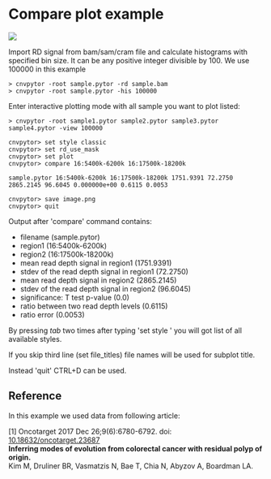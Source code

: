 # Compare plot example

<img src="https://raw.githubusercontent.com/abyzovlab/CNVpytor/master/imgs/compare.png">

Import RD signal from bam/sam/cram file and calculate histograms with specified bin size. 
It can be any positive integer divisible by 100. We use 100000 in this example

```
> cnvpytor -root sample.pytor -rd sample.bam
> cnvpytor -root sample.pytor -his 100000
```

Enter interactive plotting mode with all sample you want to plot listed:

```
> cnvpytor -root sample1.pytor sample2.pytor sample3.pytor sample4.pytor -view 100000

cnvpytor> set style classic
cnvpytor> set rd_use_mask
cnvpytor> set plot
cnvpytor> compare 16:5400k-6200k 16:17500k-18200k

sample.pytor 16:5400k-6200k 16:17500k-18200k 1751.9391 72.2750 2865.2145 96.6045 0.000000e+00 0.6115 0.0053

cnvpytor> save image.png
cnvpytor> quit
```

Output after 'compare' command contains: 
* filename (sample.pytor)
* region1 (16:5400k-6200k)
* region2 (16:17500k-18200k)
* mean read depth signal in region1 (1751.9391)
* stdev of the read depth signal in region1 (72.2750)
* mean read depth signal in region2 (2865.2145)
* stdev of the read depth signal in region2 (96.6045)
* significance: T test p-value (0.0)
* ratio between two read depth levels (0.6115)
* ratio error (0.0053)

By pressing *tab* two times after typing 'set style ' you will got list of all available styles.

If you skip third line (set file_titles) file names will be used for subplot title.

Instead 'quit' CTRL+D can be used.

## Reference

In this example we used data from following article:

[1] Oncotarget 2017 Dec 26;9(6):6780-6792. doi: [10.18632/oncotarget.23687](https://www.doi.org/10.18632/oncotarget.23687)<br>
**Inferring modes of evolution from colorectal cancer with residual polyp of origin.**<br>
Kim M, Druliner BR, Vasmatzis N, Bae T, Chia N, Abyzov A, Boardman LA.
